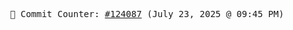 <p align="center">
    <samp>
        📮 Commit Counter: <a href="https://github.com/Javascript-void0/Javascript-void0/commits/main">#124087</a> (July 23, 2025 @ 09:45 PM)
    </samp>
</p>